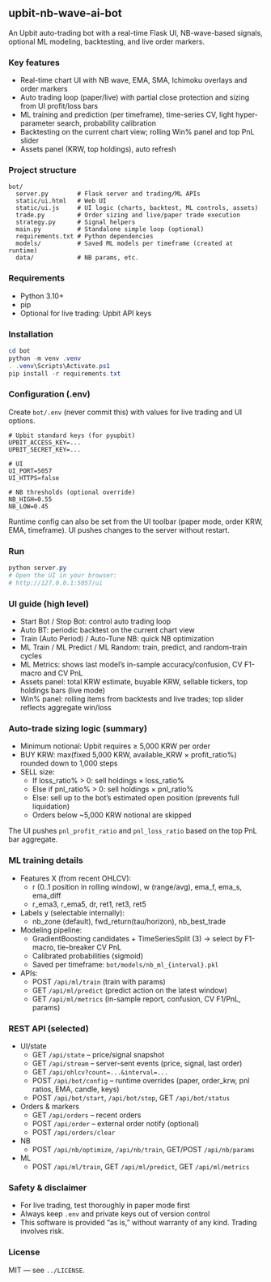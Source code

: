 ## upbit-nb-wave-ai-bot

An Upbit auto-trading bot with a real-time Flask UI, NB-wave-based signals, optional ML modeling, backtesting, and live order markers.

### Key features
- Real-time chart UI with NB wave, EMA, SMA, Ichimoku overlays and order markers
- Auto trading loop (paper/live) with partial close protection and sizing from UI profit/loss bars
- ML training and prediction (per timeframe), time-series CV, light hyper-parameter search, probability calibration
- Backtesting on the current chart view; rolling Win% panel and top PnL slider
- Assets panel (KRW, top holdings), auto refresh

### Project structure
```
bot/
  server.py        # Flask server and trading/ML APIs
  static/ui.html   # Web UI
  static/ui.js     # UI logic (charts, backtest, ML controls, assets)
  trade.py         # Order sizing and live/paper trade execution
  strategy.py      # Signal helpers
  main.py          # Standalone simple loop (optional)
  requirements.txt # Python dependencies
  models/          # Saved ML models per timeframe (created at runtime)
  data/            # NB params, etc.
```

### Requirements
- Python 3.10+
- pip
- Optional for live trading: Upbit API keys

### Installation
```powershell
cd bot
python -m venv .venv
. .venv\Scripts\Activate.ps1
pip install -r requirements.txt
```

### Configuration (.env)
Create `bot/.env` (never commit this) with values for live trading and UI options.
```
# Upbit standard keys (for pyupbit)
UPBIT_ACCESS_KEY=...
UPBIT_SECRET_KEY=...

# UI
UI_PORT=5057
UI_HTTPS=false

# NB thresholds (optional override)
NB_HIGH=0.55
NB_LOW=0.45
```

Runtime config can also be set from the UI toolbar (paper mode, order KRW, EMA, timeframe). UI pushes changes to the server without restart.

### Run
```powershell
python server.py
# Open the UI in your browser:
# http://127.0.0.1:5057/ui
```

### UI guide (high level)
- Start Bot / Stop Bot: control auto trading loop
- Auto BT: periodic backtest on the current chart view
- Train (Auto Period) / Auto-Tune NB: quick NB optimization
- ML Train / ML Predict / ML Random: train, predict, and random-train cycles
- ML Metrics: shows last model’s in-sample accuracy/confusion, CV F1-macro and CV PnL
- Assets panel: total KRW estimate, buyable KRW, sellable tickers, top holdings bars (live mode)
- Win% panel: rolling items from backtests and live trades; top slider reflects aggregate win/loss

### Auto-trade sizing logic (summary)
- Minimum notional: Upbit requires ≥ 5,000 KRW per order
- BUY KRW: max(fixed 5,000 KRW, available_KRW × profit_ratio%) rounded down to 1,000 steps
- SELL size:
  - If loss_ratio% > 0: sell holdings × loss_ratio%
  - Else if pnl_ratio% > 0: sell holdings × pnl_ratio%
  - Else: sell up to the bot’s estimated open position (prevents full liquidation)
  - Orders below ~5,000 KRW notional are skipped

The UI pushes `pnl_profit_ratio` and `pnl_loss_ratio` based on the top PnL bar aggregate.

### ML training details
- Features X (from recent OHLCV):
  - r (0..1 position in rolling window), w (range/avg), ema_f, ema_s, ema_diff
  - r_ema3, r_ema5, dr, ret1, ret3, ret5
- Labels y (selectable internally):
  - nb_zone (default), fwd_return(tau/horizon), nb_best_trade
- Modeling pipeline:
  - GradientBoosting candidates + TimeSeriesSplit (3) → select by F1-macro, tie-breaker CV PnL
  - Calibrated probabilities (sigmoid)
  - Saved per timeframe: `bot/models/nb_ml_{interval}.pkl`
- APIs:
  - POST `/api/ml/train` (train with params)
  - GET  `/api/ml/predict` (predict action on the latest window)
  - GET  `/api/ml/metrics` (in-sample report, confusion, CV F1/PnL, params)

### REST API (selected)
- UI/state
  - GET  `/api/state` – price/signal snapshot
  - GET  `/api/stream` – server-sent events (price, signal, last order)
  - GET  `/api/ohlcv?count=...&interval=...`
  - POST `/api/bot/config` – runtime overrides (paper, order_krw, pnl ratios, EMA, candle, keys)
  - POST `/api/bot/start`, `/api/bot/stop`, GET `/api/bot/status`
- Orders & markers
  - GET  `/api/orders` – recent orders
  - POST `/api/order` – external order notify (optional)
  - POST `/api/orders/clear`
- NB
  - POST `/api/nb/optimize`, `/api/nb/train`, GET/POST `/api/nb/params`
- ML
  - POST `/api/ml/train`, GET `/api/ml/predict`, GET `/api/ml/metrics`

### Safety & disclaimer
- For live trading, test thoroughly in paper mode first
- Always keep `.env` and private keys out of version control
- This software is provided “as is,” without warranty of any kind. Trading involves risk.

### License
MIT — see `../LICENSE`.

